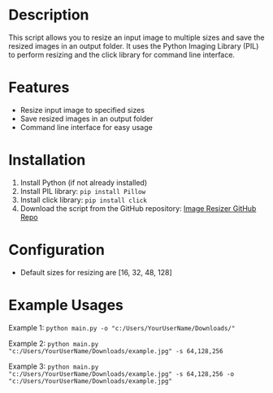 # Description

This script allows you to resize an input image to multiple sizes and save the resized images in an output folder. It uses the Python Imaging Library (PIL) to perform resizing and the click library for command line interface.

# Features

- Resize input image to specified sizes
- Save resized images in an output folder
- Command line interface for easy usage

# Installation

1. Install Python (if not already installed)
2. Install PIL library: `pip install Pillow`
3. Install click library: `pip install click`
4. Download the script from the GitHub repository: [Image Resizer GitHub Repo](https://github.com/DlgshKurd/Image-Resizer)

# Configuration
- Default sizes for resizing are [16, 32, 48, 128]


# Example Usages

Example 1: `python main.py -o "c:/Users/YourUserName/Downloads/"`

Example 2: `python main.py "c:/Users/YourUserName/Downloads/example.jpg" -s 64,128,256`

Example 3: `python main.py "c:/Users/YourUserName/Downloads/example.jpg" -s 64,128,256 -o "c:/Users/YourUserName/Downloads/example.jpg"`

